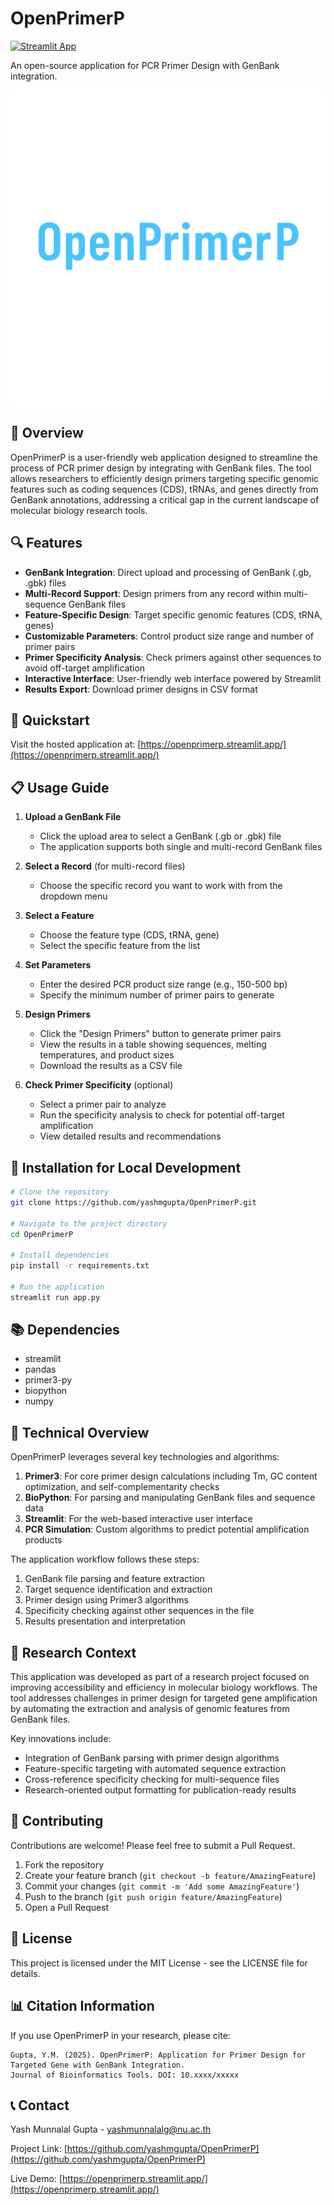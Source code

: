 # OpenPrimerP

[![Streamlit App](https://static.streamlit.io/badges/streamlit_badge_black_white.svg)](https://openprimerp.streamlit.app/)

An open-source application for PCR Primer Design with GenBank integration.

![OpenPrimerP Banner](https://github.com/yashmgupta/OpenPrimerP/raw/main/assets/banner.png)

## 🧬 Overview

OpenPrimerP is a user-friendly web application designed to streamline the process of PCR primer design by integrating with GenBank files. The tool allows researchers to efficiently design primers targeting specific genomic features such as coding sequences (CDS), tRNAs, and genes directly from GenBank annotations, addressing a critical gap in the current landscape of molecular biology research tools.

## 🔍 Features

- **GenBank Integration**: Direct upload and processing of GenBank (.gb, .gbk) files
- **Multi-Record Support**: Design primers from any record within multi-sequence GenBank files
- **Feature-Specific Design**: Target specific genomic features (CDS, tRNA, genes)
- **Customizable Parameters**: Control product size range and number of primer pairs
- **Primer Specificity Analysis**: Check primers against other sequences to avoid off-target amplification
- **Interactive Interface**: User-friendly web interface powered by Streamlit
- **Results Export**: Download primer designs in CSV format

## 🚀 Quickstart

Visit the hosted application at: [https://openprimerp.streamlit.app/](https://openprimerp.streamlit.app/)

## 📋 Usage Guide

1. **Upload a GenBank File**
   - Click the upload area to select a GenBank (.gb or .gbk) file
   - The application supports both single and multi-record GenBank files

2. **Select a Record** (for multi-record files)
   - Choose the specific record you want to work with from the dropdown menu

3. **Select a Feature**
   - Choose the feature type (CDS, tRNA, gene)
   - Select the specific feature from the list

4. **Set Parameters**
   - Enter the desired PCR product size range (e.g., 150-500 bp)
   - Specify the minimum number of primer pairs to generate

5. **Design Primers**
   - Click the "Design Primers" button to generate primer pairs
   - View the results in a table showing sequences, melting temperatures, and product sizes
   - Download the results as a CSV file

6. **Check Primer Specificity** (optional)
   - Select a primer pair to analyze
   - Run the specificity analysis to check for potential off-target amplification
   - View detailed results and recommendations

## 🔧 Installation for Local Development

```bash
# Clone the repository
git clone https://github.com/yashmgupta/OpenPrimerP.git

# Navigate to the project directory
cd OpenPrimerP

# Install dependencies
pip install -r requirements.txt

# Run the application
streamlit run app.py
```

## 📚 Dependencies

- streamlit
- pandas
- primer3-py
- biopython
- numpy

## 🧪 Technical Overview

OpenPrimerP leverages several key technologies and algorithms:

1. **Primer3**: For core primer design calculations including Tm, GC content optimization, and self-complementarity checks
2. **BioPython**: For parsing and manipulating GenBank files and sequence data
3. **Streamlit**: For the web-based interactive user interface
4. **PCR Simulation**: Custom algorithms to predict potential amplification products

The application workflow follows these steps:
1. GenBank file parsing and feature extraction
2. Target sequence identification and extraction
3. Primer design using Primer3 algorithms
4. Specificity checking against other sequences in the file
5. Results presentation and interpretation

## 📝 Research Context

This application was developed as part of a research project focused on improving accessibility and efficiency in molecular biology workflows. The tool addresses challenges in primer design for targeted gene amplification by automating the extraction and analysis of genomic features from GenBank files.

Key innovations include:
- Integration of GenBank parsing with primer design algorithms
- Feature-specific targeting with automated sequence extraction
- Cross-reference specificity checking for multi-sequence files
- Research-oriented output formatting for publication-ready results

## 🤝 Contributing

Contributions are welcome! Please feel free to submit a Pull Request.

1. Fork the repository
2. Create your feature branch (`git checkout -b feature/AmazingFeature`)
3. Commit your changes (`git commit -m 'Add some AmazingFeature'`)
4. Push to the branch (`git push origin feature/AmazingFeature`)
5. Open a Pull Request

## 📄 License

This project is licensed under the MIT License - see the LICENSE file for details.

## 📊 Citation Information

If you use OpenPrimerP in your research, please cite:

```
Gupta, Y.M. (2025). OpenPrimerP: Application for Primer Design for Targeted Gene with GenBank Integration. 
Journal of Bioinformatics Tools. DOI: 10.xxxx/xxxxx
```

## 📞 Contact

Yash Munnalal Gupta - [yashmunnalalg@nu.ac.th](mailto:yashmunnalalg@nu.ac.th)

Project Link: [https://github.com/yashmgupta/OpenPrimerP](https://github.com/yashmgupta/OpenPrimerP)

Live Demo: [https://openprimerp.streamlit.app/](https://openprimerp.streamlit.app/)
